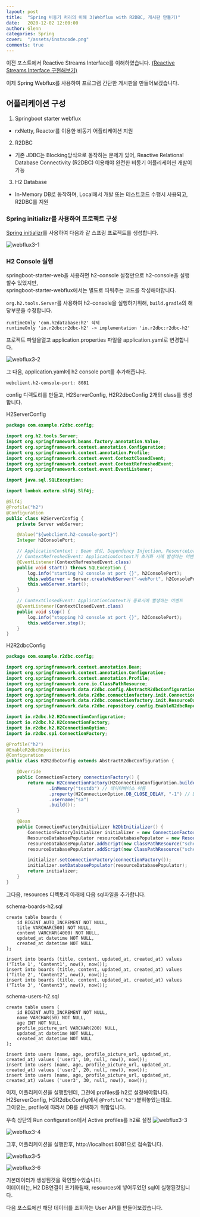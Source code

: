 ```yaml
---
layout: post
title:  "Spring 비동기 처리의 이해 3(Webflux with R2DBC, 게시판 만들기)"
date:   2020-12-02 12:00:00
author: Glenn
categories: Spring
cover:  "/assets/instacode.png"
comments: true
---
```


이전 포스트에서 Reactive Streams Interface를 이해하였습니다. 
 [(Reactive Streams Interface 구현해보기)](https://tries1.github.io/spring/2020/11/29/spring_async2.html)  

이제 Spring Webflux를 사용하여 프로그램 간단한 게시판을 만들어보겠습니다.

## 어플리케이션 구성

1. Springboot starter webflux
  - rxNetty, Reactor를 이용한 비동기 어플리케이션 지원
2. R2DBC
  - 기존 JDBC는 Blocking방식으로 동작하는 문제가 있어, Reactive Relational Database Connectivity (R2DBC) 이용해야 완전한 비동기 어플리케이션 개발이 가능
3. H2 Database 
  - In-Memory DB로 동작하며, Local에서 개발 또는 테스트코드 수행시 사용되고, R2DBC를 지원

### Spring initializr를 사용하여 프로젝트 구성 
[Spring initializr](https://start.spring.io/)를 사용하여 다음과 같 스프링 프로젝트를 생성합니다.

![webflux3-1](https://github.com/tries1/glenn-blog/blob/master/assets/spring/webflux3_1.webp?raw=true)

### H2 Console 실행
springboot-starter-web을 사용하면 h2-console 설정만으로 h2-console을 실행할수 있었지만,  
springboot-starter-webflux에서는 별도로 띄워주는 코드를 작성해야합니다.


`org.h2.tools.Server`를 사용하여 h2-console을 실행하기위해, `build.gradle`의 해당부분을 수정합니다.
```text
runtimeOnly 'com.h2database:h2' 삭제
runtimeOnly 'io.r2dbc:r2dbc-h2' -> implementation 'io.r2dbc:r2dbc-h2'
```

프로젝트 파일을열고 application.properties 파일을 application.yaml로 변경합니다.

![webflux3-2](https://github.com/tries1/glenn-blog/blob/master/assets/spring/webflux3_2.webp?raw=true)

그 다음, application.yaml에 h2 console port를 추가해줍니다. 
```text
webclient.h2-console-port: 8081
```

config 디렉토리를 만들고, H2ServerConfig, H2R2dbcConfig 2개의 class를 생성합니다.

H2ServerConfig
```java
package com.example.r2dbc.config;

import org.h2.tools.Server;
import org.springframework.beans.factory.annotation.Value;
import org.springframework.context.annotation.Configuration;
import org.springframework.context.annotation.Profile;
import org.springframework.context.event.ContextClosedEvent;
import org.springframework.context.event.ContextRefreshedEvent;
import org.springframework.context.event.EventListener;

import java.sql.SQLException;

import lombok.extern.slf4j.Slf4j;

@Slf4j
@Profile("h2")
@Configuration
public class H2ServerConfig {
    private Server webServer;

    @Value("${webclient.h2-console-port}")
    Integer h2ConsolePort;

    // ApplicationContext : Bean 생성, Dependency Injection, ResourceLoader, ApplicationEventPublisher등 역할
    // ContextRefreshedEvent: ApplicationContext가 초기화 시에 발생하는 이벤트
    @EventListener(ContextRefreshedEvent.class)
    public void start() throws SQLException {
        log.info("starting h2 console at port {}", h2ConsolePort);
        this.webServer = Server.createWebServer("-webPort", h2ConsolePort.toString());
        this.webServer.start();
    }

    // ContextClosedEvent: ApplicationContext가 종료시에 발생하는 이벤트
    @EventListener(ContextClosedEvent.class)
    public void stop() {
        log.info("stopping h2 console at port {}", h2ConsolePort);
        this.webServer.stop();
    }
}

```

H2R2dbcConfig
```java
package com.example.r2dbc.config;

import org.springframework.context.annotation.Bean;
import org.springframework.context.annotation.Configuration;
import org.springframework.context.annotation.Profile;
import org.springframework.core.io.ClassPathResource;
import org.springframework.data.r2dbc.config.AbstractR2dbcConfiguration;
import org.springframework.data.r2dbc.connectionfactory.init.ConnectionFactoryInitializer;
import org.springframework.data.r2dbc.connectionfactory.init.ResourceDatabasePopulator;
import org.springframework.data.r2dbc.repository.config.EnableR2dbcRepositories;

import io.r2dbc.h2.H2ConnectionConfiguration;
import io.r2dbc.h2.H2ConnectionFactory;
import io.r2dbc.h2.H2ConnectionOption;
import io.r2dbc.spi.ConnectionFactory;

@Profile("h2")
@EnableR2dbcRepositories
@Configuration
public class H2R2dbcConfig extends AbstractR2dbcConfiguration {

    @Override
    public ConnectionFactory connectionFactory() {
        return new H2ConnectionFactory(H2ConnectionConfiguration.builder()
                .inMemory("testdb") // 데이터베이스 이름
                .property(H2ConnectionOption.DB_CLOSE_DELAY, "-1") // DB연결이 닫혀도 유지되도록 설정
                .username("sa")
                .build());
    }

    @Bean
    public ConnectionFactoryInitializer h2DbInitializer() {
        ConnectionFactoryInitializer initializer = new ConnectionFactoryInitializer();
        ResourceDatabasePopulator resourceDatabasePopulator = new ResourceDatabasePopulator();
        resourceDatabasePopulator.addScript(new ClassPathResource("schema-users-h2.sql"));
        resourceDatabasePopulator.addScript(new ClassPathResource("schema-boards-h2.sql"));

        initializer.setConnectionFactory(connectionFactory());
        initializer.setDatabasePopulator(resourceDatabasePopulator);
        return initializer;
    }
}

```

그다음, resources 디렉토리 아래에 다음 sql파일을 추가합니다.

schema-boards-h2.sql
```text
create table boards (
    id BIGINT AUTO_INCREMENT NOT NULL,
    title VARCHAR(500) NOT NULL,
    content VARCHAR(4000) NOT NULL,
    updated_at datetime NOT NULL,
    created_at datetime NOT NULL
);

insert into boards (title, content, updated_at, created_at) values ('Title 1', 'Content1', now(), now());
insert into boards (title, content, updated_at, created_at) values ('Title 2', 'Content2', now(), now());
insert into boards (title, content, updated_at, created_at) values ('Title 3', 'Content3', now(), now());
```

schema-users-h2.sql
```text
create table users (
    id BIGINT AUTO_INCREMENT NOT NULL,
    name VARCHAR(50) NOT NULL,
    age INT NOT NULL,
    profile_picture_url VARCHAR(200) NULL,
    updated_at datetime NOT NULL,
    created_at datetime NOT NULL
);

insert into users (name, age, profile_picture_url, updated_at, created_at) values ('user1', 10, null, now(), now());
insert into users (name, age, profile_picture_url, updated_at, created_at) values ('user2', 20, null, now(), now());
insert into users (name, age, profile_picture_url, updated_at, created_at) values ('user3', 30, null, now(), now());
```

이제, 어플리케이션을 실행할텐데, 그전에 profiles를 h2로 설정해야합니다.  
H2ServerConfig, H2R2dbcConfig에서 `@Profile("h2")`붙혀놓았는데요.  
그이유는, profile에 따라서 DB를 선택하기 위함입니다.

우측 상단의 Run configuration에서 Active profiles를 h2로 설정
![webflux3-3](https://github.com/tries1/glenn-blog/blob/master/assets/spring/webflux3_3.webp?raw=true)  

![webflux3-4](https://github.com/tries1/glenn-blog/blob/master/assets/spring/webflux3_4.webp?raw=true)

그후, 어플리케이션을 실행한후, http://localhost:8081으로 접속합니다.  

![webflux3-5](https://github.com/tries1/glenn-blog/blob/master/assets/spring/webflux3_5.webp?raw=true)  

![webflux3-6](https://github.com/tries1/glenn-blog/blob/master/assets/spring/webflux3_6.webp?raw=true)

기본데이터가 생성된것을 확인할수있습니다.  
이데이터는, H2 DB연결이 초기화될때, resources에 넣어두었던 sql이 실행된것입니다. 

다음 포스트에선 해당 데이터를 조회하는 User API를 만들어보겠습니다.
